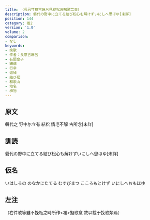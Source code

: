 ```yaml
---
title: （長忌寸意吉麻呂見結松哀咽歌二首）
description: 磐代の野中に立てる結び松心も解けずいにしへ思ほゆ[未詳]
position: 144
category: 巻2
version: '1.0'
volume: 2
comparison:
- なし
keywords:
- 挽歌
- 作者：長意吉麻呂
- 有間皇子
- 鎮魂
- 行幸
- 追悼
- 結び松
- 和歌山
- 地名
- 植物
---
```


## 原文

磐代之 野中尓立有 結松 情毛不解 古所念[未詳]

## 訓読

磐代の野中に立てる結び松心も解けずいにしへ思ほゆ[未詳]

## 仮名

いはしろの のなかにたてる むすびまつ こころもとけず いにしへおもほゆ

## 左注

（右件歌等雖不挽柩之時所作<准>擬歌意 故以載于挽歌類焉）
